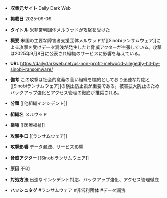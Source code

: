- **収集元サイト**
Daily Dark Web

- **掲載日**
2025-09-09

- **タイトル**
米非営利団体メルウッドが攻撃を受けた

- **概要**
米国の主要な障害者支援団体メルウッドが[[Sinobiランサムウェア]]による攻撃を受けデータ漏洩が発生したと脅威アクターが主張している。攻撃は2025年9月8日に公表され組織のサービスに影響を与えている。

- **URL**
https://dailydarkweb.net/us-non-profit-melwood-allegedly-hit-by-sinobi-ransomware/

- **備考**
この攻撃は社会的意義の高い組織を標的としており迅速な対応と[[Sinobiランサムウェア]]の検出防止策が重要である。被害拡大防止のためバックアップ強化とアクセス管理の徹底が推奨される。

- **分類**
[[他組織インシデント]]

- **組織名**
メルウッド

- **業種**
[[医療福祉]]

- **攻撃手口**
[[ランサムウェア]]

- **攻撃影響**
データ漏洩、サービス影響

- **脅威アクター**
[[Sinobiランサムウェア]]

- **原因**
不明

- **対処方法**
迅速なインシデント対応、バックアップ強化、アクセス管理徹底

- **ハッシュタグ**
#ランサムウェア #非営利団体 #データ漏洩
